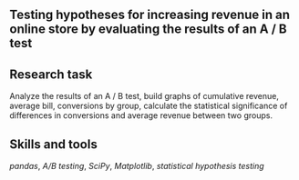 ## Testing hypotheses for increasing revenue in an online store by evaluating the results of an A / B test

## Research task

Analyze the results of an A / B test, build graphs of cumulative revenue, average bill, conversions by group, calculate the statistical significance of differences in conversions and average revenue between two groups. 

## Skills and tools
*pandas*, *A/B testing*, *SciPy*, *Matplotlib*, *statistical hypothesis testing*
